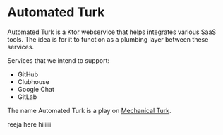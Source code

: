 # Automated Turk

Automated Turk is a [Ktor](https://ngrok.com) webservice that helps integrates various SaaS tools. The idea is for it to function as a plumbing layer between these services.

Services that we intend to support:

- GitHub
- Clubhouse
- Google Chat
- GitLab

The name Automated Turk is a play on [Mechanical Turk](https://en.wikipedia.org/wiki/The_Turk).

reeja here hiiiiii


